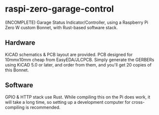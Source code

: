 # raspi-zero-garage-control
(INCOMPLETE)
Garage Status Indicator/Controller, using a Raspberry Pi Zero W custom Bonnet, with Rust-based software stack.

## Hardware
KiCAD schematics & PCB layout are provided. PCB designed for 10mmx10mm cheap from EasyEDA/JLCPCB. 
Simply generate the GERBERs using KiCAD 5.0 or later, and order from them, and you'll get 20 copies of this Bonnet.

## Software
GPIO & HTTP stack use Rust. While compiling this on the Pi does work, it will take a long time, so setting up a development computer for cross-compiling is recommended.
